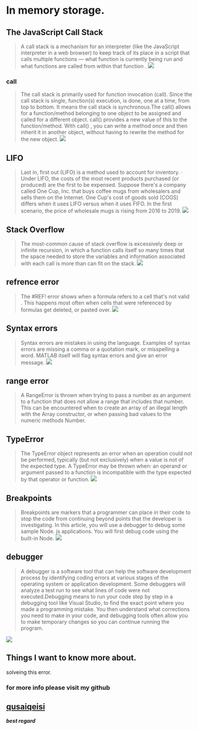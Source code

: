 # In memory storage.

## The JavaScript Call Stack
> A call stack is a mechanism for an interpreter (like the JavaScript interpreter in a web browser) to keep track of its place in a script that calls multiple functions — what function is currently being run and what functions are called from within that function . 
![](https://miro.medium.com/max/700/1*-MMBHKy_ZxCrouecRqvsBg.png)


### call 
> The call stack is primarily used for function invocation (call). Since the call stack is single, function(s) execution, is done, one at a time, from top to bottom. It means the call stack is synchronous.The call() allows for a function/method belonging to one object to be assigned and called for a different object. call() provides a new value of this to the function/method. With call() , you can write a method once and then inherit it in another object, without having to rewrite the method for the new object.
![](https://miro.medium.com/max/2732/1*NHvc4BArOnXfo7Afg6LFMg.png)


## LIFO
> Last in, first out (LIFO) is a method used to account for inventory. · Under LIFO, the costs of the most recent products purchased (or produced) are the first to be expensed.
Suppose there's a company called One Cup, Inc. that buys coffee mugs from wholesalers and sells them on the Internet. One Cup's cost of goods sold (COGS) differs when it uses LIFO versus when it uses FIFO. In the first scenario, the price of wholesale mugs is rising from 2016 to 2019.
![](https://media.geeksforgeeks.org/wp-content/uploads/LIFO.jpg)


## Stack Overflow
>The most-common cause of stack overflow is excessively deep or infinite recursion, in which a function calls itself so many times that the space needed to store the variables and information associated with each call is more than can fit on the stack.
![](https://i.stack.imgur.com/uiCRx.png) 


## refrence error
> The #REF! error shows when a formula refers to a cell that's not valid . This happens most often when cells that were referenced by formulas get deleted, or pasted over.
![](https://www.lambdatest.com/blog/wp-content/uploads/2018/04/JPG-1.jpg)


## Syntax errors
> Syntax errors are mistakes in using the language. Examples of syntax errors are missing a comma or a quotation mark, or misspelling a word. MATLAB itself will flag syntax errors and give an error message.
![](https://www.researchgate.net/profile/Jose-Amaral-6/publication/266657794/figure/fig3/AS:667597267795973@1536179000686/Top-Figure-1s-code-snippet-put-into-Eclipse-bottom-another-example-of-failed-Eclipse.png)

## range error 
> A RangeError is thrown when trying to pass a number as an argument to a function that does not allow a range that includes that number. This can be encountered when to create an array of an illegal length with the Array constructor, or when passing bad values to the numeric methods Number.


## TypeError
>The TypeError object represents an error when an operation could not be performed, typically (but not exclusively) when a value is not of the expected type. A TypeError may be thrown when: an operand or argument passed to a function is incompatible with the type expected by that operator or function.
![](https://i.ytimg.com/vi/9yQm9F2_yIk/maxresdefault.jpg)

## Breakpoints
>  Breakpoints are markers that a programmer can place in their code to stop the code from continuing beyond points that the developer is investigating. In this article, you will use a debugger to debug some sample Node. js applications. You will first debug code using the built-in Node.
![](https://strongloop.com/blog-assets/2016/10/paused-on-breakpoint-1.png)



## debugger
>A debugger is a software tool that can help the software development process by identifying coding errors at various stages of the operating system or application development. Some debuggers will analyze a test run to see what lines of code were not executed.Debugging means to run your code step by step in a debugging tool like Visual Studio, to find the exact point where you made a programming mistake. You then understand what corrections you need to make in your code, and debugging tools often allow you to make temporary changes so you can continue running the program.

![](https://qph.fs.quoracdn.net/main-qimg-b7d7e861f4e787f11e5b0dc7c6e5c412)



## Things I want to know more about.

solveing this error.


### for more info please visit my github
 ## [qusaiqeisi](https://github.com/qusaiqeisi)


***best regard*** 



